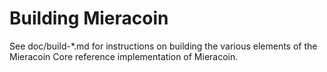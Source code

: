 Building Mieracoin
================

See doc/build-*.md for instructions on building the various
elements of the Mieracoin Core reference implementation of Mieracoin.
